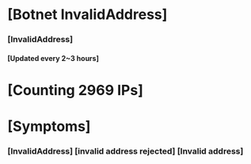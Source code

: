 # [Botnet InvalidAddress]
### [InvalidAddress]
#### [Updated every 2~3 hours]

# [Counting 2969 IPs]

# [Symptoms] 

###   [InvalidAddress] [invalid address rejected] [Invalid address]
